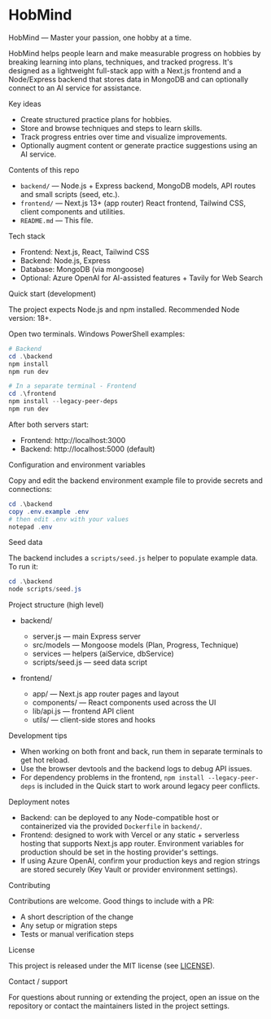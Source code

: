 # HobMind

HobMind — Master your passion, one hobby at a time.

HobMind helps people learn and make measurable progress on hobbies by breaking learning into plans, techniques, and tracked progress. It's designed as a lightweight full-stack app with a Next.js frontend and a Node/Express backend that stores data in MongoDB and can optionally connect to an AI service for assistance.

Key ideas
- Create structured practice plans for hobbies.
- Store and browse techniques and steps to learn skills.
- Track progress entries over time and visualize improvements.
- Optionally augment content or generate practice suggestions using an AI service.

Contents of this repo
- `backend/` — Node.js + Express backend, MongoDB models, API routes and small scripts (seed, etc.).
- `frontend/` — Next.js 13+ (app router) React frontend, Tailwind CSS, client components and utilities.
- `README.md` — This file.

Tech stack
- Frontend: Next.js, React, Tailwind CSS
- Backend: Node.js, Express
- Database: MongoDB (via mongoose)
- Optional: Azure OpenAI for AI-assisted features + Tavily for Web Search

Quick start (development)

The project expects Node.js and npm installed. Recommended Node version: 18+.

Open two terminals. Windows PowerShell examples:

```powershell
# Backend
cd .\backend
npm install
npm run dev

# In a separate terminal - Frontend
cd .\frontend
npm install --legacy-peer-deps
npm run dev
```

After both servers start:
- Frontend: http://localhost:3000
- Backend: http://localhost:5000 (default)

Configuration and environment variables

Copy and edit the backend environment example file to provide secrets and connections:

```powershell
cd .\backend
copy .env.example .env
# then edit .env with your values
notepad .env
```

Seed data

The backend includes a `scripts/seed.js` helper to populate example data. To run it:

```powershell
cd .\backend
node scripts/seed.js
```

Project structure (high level)

- backend/
	- server.js — main Express server
	- src/models — Mongoose models (Plan, Progress, Technique)
	- services — helpers (aiService, dbService)
	- scripts/seed.js — seed data script

- frontend/
	- app/ — Next.js app router pages and layout
	- components/ — React components used across the UI
	- lib/api.js — frontend API client
	- utils/ — client-side stores and hooks

Development tips
- When working on both front and back, run them in separate terminals to get hot reload.
- Use the browser devtools and the backend logs to debug API issues.
- For dependency problems in the frontend, `npm install --legacy-peer-deps` is included in the Quick start to work around legacy peer conflicts.

Deployment notes

- Backend: can be deployed to any Node-compatible host or containerized via the provided `Dockerfile` in `backend/`.
- Frontend: designed to work with Vercel or any static + serverless hosting that supports Next.js app router. Environment variables for production should be set in the hosting provider's settings.
- If using Azure OpenAI, confirm your production keys and region strings are stored securely (Key Vault or provider environment settings).

Contributing

Contributions are welcome. Good things to include with a PR:
- A short description of the change
- Any setup or migration steps
- Tests or manual verification steps

License

This project is released under the MIT license (see [LICENSE](./LICENSE)).

Contact / support

For questions about running or extending the project, open an issue on the repository or contact the maintainers listed in the project settings.